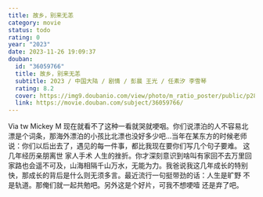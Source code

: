 ```yaml
---
title: 故乡，别来无恙
category: movie
status: todo
rating: 0
year: "2023"
date: 2023-11-26 19:09:37
douban:
  id: "36059766"
  title: 故乡，别来无恙
  subtitle: 2023 / 中国大陆 / 剧情 / 彭晨 王光 / 任素汐 李雪琴
  rating: 8.2
  cover: https://img9.doubanio.com/view/photo/m_ratio_poster/public/p2893477705.jpg
  link: https://movie.douban.com/subject/36059766/
---
```


Via tw Mickey M 现在就看不了这种一看就哭就哽咽。你们说漂泊的人不容易北漂是个词条，那海外漂泊的小孩比北漂也没好多少吧…当年在某东方的时候老师说：你们以后出去了，遇见的每一件事，都比我现在要你们写几个句子要难。
这几年经历亲朋离世 家人手术 人生的挫折。你才深刻意识到啥叫有家回不去万里回家路也会遥不可及，山海相隔千山万水，无能为力。我爸说我这几年成长的特别快，那成长的背后是什么则无须多言。最近流行一句挺带劲的话：人生是旷野 不是轨道。那俺们就一起共勉吧。另外这是个好片，可我不想哽噎 还是弃了吧。
